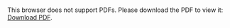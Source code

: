 <object data="christ-in-song/CIS1908pdfs/157.pdf" type="application/pdf" width="100%" height="1024px">
    <embed src="christ-in-song/CIS1908pdfs/157.pdf">
        <p>This browser does not support PDFs. Please download the PDF to view it: <a href="christ-in-song/CIS1908pdfs/157.pdf">Download PDF</a>.</p>
    </embed>
</object>
